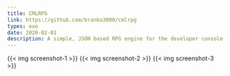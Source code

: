 ```yaml
---
title: CMLRPG
link: https://github.com/branko3000/cmlrpg
types: exe
date: 2020-02-01
description: A simple, JSON based RPG engine for the developer console.
---
```

{{< img screenshot-1 >}}
{{< img screenshot-2 >}}
{{< img screenshot-3 >}}
